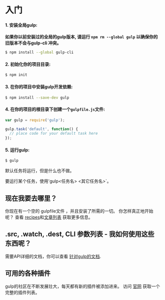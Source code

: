 # 入门

#### 1. 安装全局gulp:

__如果你以前安装过的全局的gulp版本, 请运行 `npm rm --global gulp`
以确保你的旧版本不会与gulp-cli 冲突。__

```sh
$ npm install --global gulp-cli
```

#### 2. 初始化你的项目目录:

```sh
$ npm init
```

#### 3. 在你的项目中安装gulp开发依赖:

```sh
$ npm install --save-dev gulp
```

#### 4. 在你的项目的根目录下创建一个`gulpfile.js`文件:

```js
var gulp = require('gulp');

gulp.task('default', function() {
  // place code for your default task here
});
```

#### 5. 运行gulp:

```sh
$ gulp
```

默认任务将运行，但是什么也不做。

要运行某个任务，使用'gulp<任务名> <其它任务名>`。

## 现在我要去哪里？

你现在有一个空的 gulpfile文件 ，并且安装了所需的一切。 你怎样真正地开始呢？ 查看 [recipes](参考手册)和[文章列表](README.md#articles) 获取更多信息。

## .src, .watch, .dest, CLI 参数列表 - 我如何使用这些东西呢？

需要API详细的文档，你可以查看 [针对gulp的文档](API.md).

## 可用的各种插件

gulp的社区在不断发展壮大，每天都有新的插件被添加进来。 访问 [官网](http://gulpjs.com/plugins/) 获取一个完整的插件列表。
